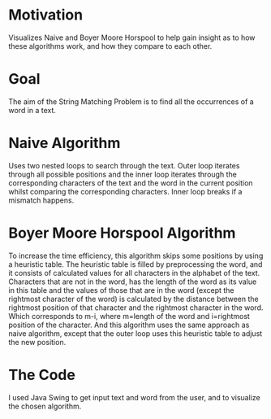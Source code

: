 # Motivation
Visualizes Naive and Boyer Moore Horspool to help gain insight as to how these algorithms work, and how they compare to each other. 
# Goal
The aim of the String Matching Problem is to find all the occurrences of a word in a text.
# Naive Algorithm 
Uses two nested loops to search through the text. Outer loop iterates through all possible positions and the inner loop iterates through the corresponding characters of the text and the word in the current position whilst comparing the corresponding characters. Inner loop breaks if a mismatch happens. 
# Boyer Moore Horspool Algorithm
To increase the time efficiency, this algorithm skips some positions by using a heuristic table. The heuristic table is filled by preprocessing the word, and it consists of calculated values for all characters in the alphabet of the text.
Characters that are not in the word, has the length of the word as its value in this table and the values of those that are in the word (except the rightmost character of the word) is calculated by the distance between the rightmost position of that character and the rightmost character in the word.
Which corresponds to m-i, where m=length of the word and i=rightmost position of the character.
And this algorithm uses the same approach as naive algorithm, except that the outer loop uses this heuristic table to adjust the new position. 
# The Code
I used Java Swing to get input text and word from the user, and to visualize the chosen algorithm.
